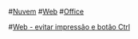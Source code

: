 #[Nuvem](Nuvem/TOC.md)
#[Web](Web/TOC.md)
#[Office](office/TOC.md)


#[Web - evitar impressão e botão Ctrl](WebBataoCtrl.md.md)
